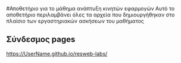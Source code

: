 #Αποθετήριο για το μάθημα ανάπτυξη κινητών εφαρμογών
Αυτό το αποθετήριο περιλαμβάνει όλες τα αρχεία που δημιουργήθηκαν στο πλαίσιο των εργαστηριακών ασκήσεων του μαθήματος
## Σύνδεσμος pages
https://UserName.github.io/resweb-labs/
